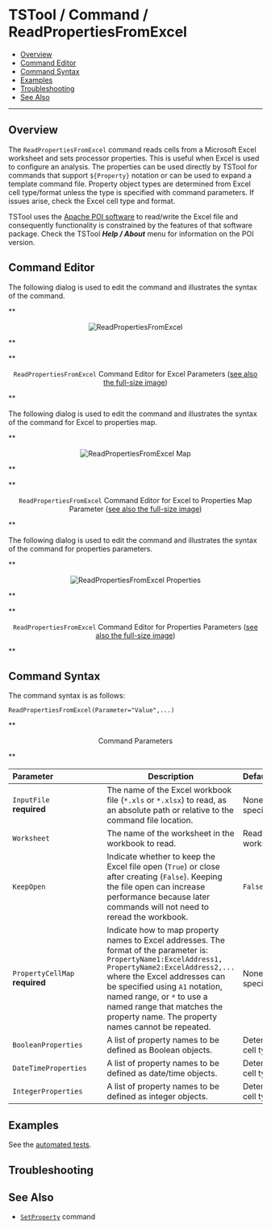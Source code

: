 # TSTool / Command / ReadPropertiesFromExcel #

* [Overview](#overview)
* [Command Editor](#command-editor)
* [Command Syntax](#command-syntax)
* [Examples](#examples)
* [Troubleshooting](#troubleshooting)
* [See Also](#see-also)

-------------------------

## Overview ##

The `ReadPropertiesFromExcel` command reads cells from a Microsoft Excel
worksheet and sets processor properties.
This is useful when Excel is used to configure an analysis.
The properties can be used directly by TSTool for commands that
support `${Property}` notation or can be used to expand a template command file.
Property object types are determined from Excel cell type/format unless the type
is specified with command parameters.
If issues arise, check the Excel cell type and format.

TSTool uses the [Apache POI software](http://poi.apache.org) to read/write the Excel file
and consequently functionality is constrained by the features of that software package.
Check the TSTool ***Help / About*** menu for information on the POI version.

## Command Editor ##

The following dialog is used to edit the command and illustrates the syntax of the command.

**<p style="text-align: center;">
![ReadPropertiesFromExcel](ReadPropertiesFromExcel.png)
</p>**

**<p style="text-align: center;">
`ReadPropertiesFromExcel` Command Editor for Excel Parameters (<a href="../ReadPropertiesFromExcel.png">see also the full-size image</a>)
</p>**

The following dialog is used to edit the command and illustrates the syntax of the command for Excel to properties map.

**<p style="text-align: center;">
![ReadPropertiesFromExcel Map](ReadPropertiesFromExcel_Map.png)
</p>**

**<p style="text-align: center;">
`ReadPropertiesFromExcel` Command Editor for Excel to Properties Map Parameter (<a href="../ReadPropertiesFromExcel_Map.png">see also the full-size image</a>)
</p>**

The following dialog is used to edit the command and illustrates the syntax of the command for properties parameters.

**<p style="text-align: center;">
![ReadPropertiesFromExcel Properties](ReadPropertiesFromExcel_Properties.png)
</p>**

**<p style="text-align: center;">
`ReadPropertiesFromExcel` Command Editor for Properties Parameters (<a href="../ReadPropertiesFromExcel_Properties.png">see also the full-size image</a>)
</p>**

## Command Syntax ##

The command syntax is as follows:

```text
ReadPropertiesFromExcel(Parameter="Value",...)
```
**<p style="text-align: center;">
Command Parameters
</p>**

|**Parameter**&nbsp;&nbsp;&nbsp;&nbsp;&nbsp;&nbsp;&nbsp;&nbsp;&nbsp;&nbsp;&nbsp;&nbsp;&nbsp;&nbsp;&nbsp;&nbsp;&nbsp;&nbsp;&nbsp;&nbsp;&nbsp;|**Description**|**Default**&nbsp;&nbsp;&nbsp;&nbsp;&nbsp;&nbsp;&nbsp;&nbsp;&nbsp;&nbsp;&nbsp;&nbsp;&nbsp;&nbsp;&nbsp;&nbsp;&nbsp;&nbsp;&nbsp;&nbsp;&nbsp;&nbsp;&nbsp;&nbsp;&nbsp;&nbsp;&nbsp;|
|--------------|-----------------|-----------------|
|`InputFile`<br>**required**|The name of the Excel workbook file (`*.xls` or `*.xlsx`) to read, as an absolute path or relative to the command file location.|None – must be specified.|
|`Worksheet`|The name of the worksheet in the workbook to read.|Read the first worksheet.|
|`KeepOpen`|Indicate whether to keep the Excel file open (`True`) or close after creating (`False`).  Keeping the file open can increase performance because later commands will not need to reread the workbook.|`False`|
|`PropertyCellMap`<br>**required**|Indicate how to map property names to Excel addresses.  The format of the parameter is:<br>`PropertyName1:ExcelAddress1,`<br>`PropertyName2:ExcelAddress2,...`<br>where the Excel addresses can be specified using `A1` notation, named range, or `*` to use a named range that matches the property name.  The property names cannot be repeated.|None – must be specified.|
|`BooleanProperties`|A list of property names to be defined as Boolean objects.|Determine from Excel cell type and format.|
|`DateTimeProperties`|A list of property names to be defined as date/time objects.|Determine from Excel cell type and format.|
|`IntegerProperties`|A list of property names to be defined as integer objects.|Determine from Excel cell type and format.|

## Examples ##

See the [automated tests](https://github.com/OpenCDSS/cdss-app-tstool-test/tree/master/test/commands/ReadPropertiesFromExcel).

## Troubleshooting ##

## See Also ##

* [`SetProperty`](../SetProperty/SetProperty.md) command

